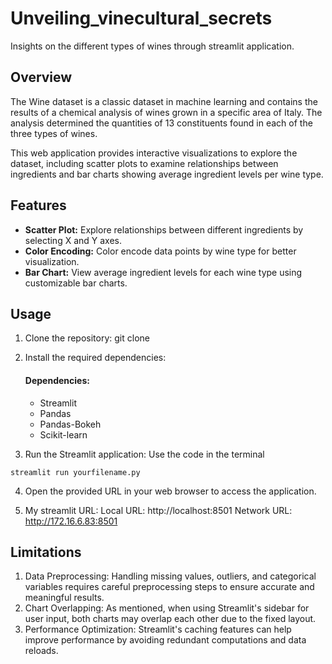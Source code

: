 # Unveiling_vinecultural_secrets
Insights on the different types of wines through streamlit application.

## Overview

The Wine dataset is a classic dataset in machine learning and contains the results of a chemical analysis of wines grown in a specific area of Italy. The analysis determined the quantities of 13 constituents found in each of the three types of wines.

This web application provides interactive visualizations to explore the dataset, including scatter plots to examine relationships between ingredients and bar charts showing average ingredient levels per wine type.

## Features

- **Scatter Plot:** Explore relationships between different ingredients by selecting X and Y axes.
- **Color Encoding:** Color encode data points by wine type for better visualization.
- **Bar Chart:** View average ingredient levels for each wine type using customizable bar charts.

## Usage

1. Clone the repository:
git clone <repository-url>

2. Install the required dependencies:
   #### Dependencies:

   - Streamlit
   - Pandas
   - Pandas-Bokeh
   - Scikit-learn

3. Run the Streamlit application: Use the code in the terminal

```streamlit run yourfilename.py```

4. Open the provided URL in your web browser to access the application.

5. My streamlit URL:
     Local URL: http://localhost:8501
  Network URL: http://172.16.6.83:8501 

## Limitations

1. Data Preprocessing: Handling missing values, outliers, and categorical variables requires careful preprocessing steps to ensure accurate and meaningful results.
2. Chart Overlapping: As mentioned, when using Streamlit's sidebar for user input, both charts may overlap each other due to the fixed layout.
3. Performance Optimization: Streamlit's caching features can help improve performance by avoiding redundant computations and data reloads.

